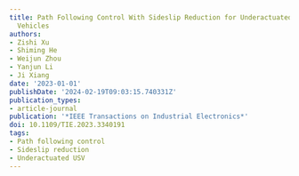 ```yaml
---
title: Path Following Control With Sideslip Reduction for Underactuated Unmanned Surface
  Vehicles
authors:
- Zishi Xu
- Shiming He
- Weijun Zhou
- Yanjun Li
- Ji Xiang
date: '2023-01-01'
publishDate: '2024-02-19T09:03:15.740331Z'
publication_types:
- article-journal
publication: '*IEEE Transactions on Industrial Electronics*'
doi: 10.1109/TIE.2023.3340191
tags:
- Path following control
- Sideslip reduction
- Underactuated USV
---
```

